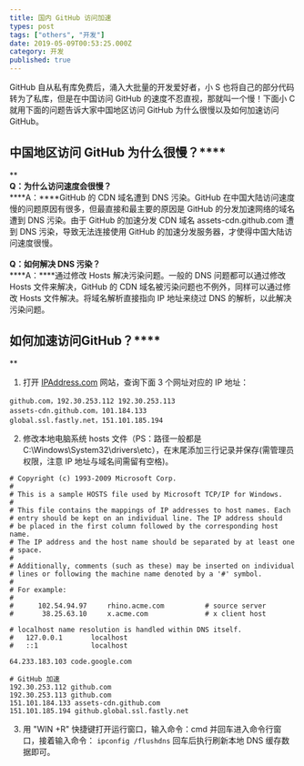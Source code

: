 ```yaml
---
title: 国内 GitHub 访问加速
types: post
tags: ["others", "开发"]
date: 2019-05-09T00:53:25.000Z
category: 开发
published: true
---
```


GitHub 自从私有库免费后，涌入大批量的开发爱好者，小 S 也将自己的部分代码转为了私库，但是在中国访问 GitHub 的速度不忍直视，那就叫一个慢！下面小 C 就用下面的问题告诉大家中国地区访问 GitHub 为什么很慢以及如何加速访问 GitHub。<br />

<a name="PSPfV"></a>
## ****中国地区访问 GitHub 为什么****很****慢****？****
**<br />****Q：为什么访问速度会很慢？****<br />****A：****GitHub 的 CDN 域名遭到 DNS 污染。GitHub 在中国大陆访问速度慢的问题原因有很多，但最直接和最主要的原因是 GitHub 的分发加速网络的域名遭到 DNS 污染。由于 GitHub 的加速分发 CDN 域名 assets-cdn.github.com 遭到 DNS 污染，导致无法连接使用 GitHub 的加速分发服务器，才使得中国大陆访问速度很慢。<br />
<br />****Q：如何解决 DNS 污染？****<br />****A：****通过修改 Hosts 解决污染问题。一般的 DNS 问题都可以通过修改 Hosts 文件来解决，GitHub 的 CDN 域名被污染问题也不例外，同样可以通过修改 Hosts 文件解决。将域名解析直接指向 IP 地址来绕过 DNS 的解析，以此解决污染问题。<br />

<a name="bltvF"></a>
## ****如何加速访问****GitHub？****
**

1. 打开 [IPAddress.com](https://www.ipaddress.com/) 网站，查询下面 3 个网址对应的 IP 地址：

```
github.com，192.30.253.112 192.30.253.113
assets-cdn.github.com，101.184.133
global.ssl.fastly.net，151.101.185.194
```

2. 修改本地电脑系统 hosts 文件（PS：路径一般都是 C:\Windows\System32\drivers\etc），在末尾添加三行记录并保存(需管理员权限，注意 IP 地址与域名间需留有空格)。
```
# Copyright (c) 1993-2009 Microsoft Corp.
#
# This is a sample HOSTS file used by Microsoft TCP/IP for Windows.
#
# This file contains the mappings of IP addresses to host names. Each
# entry should be kept on an individual line. The IP address should
# be placed in the first column followed by the corresponding host name.
# The IP address and the host name should be separated by at least one
# space.
#
# Additionally, comments (such as these) may be inserted on individual
# lines or following the machine name denoted by a '#' symbol.
#
# For example:
#
#      102.54.94.97     rhino.acme.com          # source server
#       38.25.63.10     x.acme.com              # x client host

# localhost name resolution is handled within DNS itself.
#	127.0.0.1       localhost
#	::1             localhost

64.233.183.103 code.google.com

# GitHub 加速
192.30.253.112 github.com
192.30.253.113 github.com
151.101.184.133 assets-cdn.github.com
151.101.185.194 github.global.ssl.fastly.net
```

3. 用 "WIN +R" 快捷键打开运行窗口，输入命令：cmd 并回车进入命令行窗口，接着输入命令： `ipconfig /flushdns` 回车后执行刷新本地 DNS 缓存数据即可。
